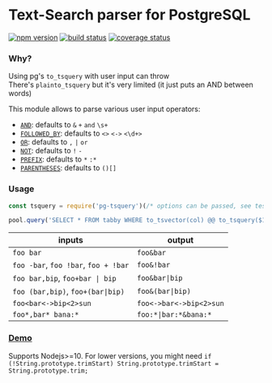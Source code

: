 # Text-Search parser for PostgreSQL

[![npm version][npm-image]][npm-url]
[![build status][travis-image]][travis-url]
[![coverage status][codecov-image]][codecov-url]

### Why?

Using pg's `to_tsquery` with user input can throw  
There's `plainto_tsquery` but it's very limited (it just puts an AND between words)

This module allows to parse various user input operators:
- [`AND`](index.js#L8): defaults to `&` `+` `and` `\s+`
- [`FOLLOWED_BY`](index.js#L9): defaults to `<>` `<->` `<\d+>`
- [`OR`](index.js#L7): defaults to `,` `|` `or`
- [`NOT`](index.js#L13): defaults to `!` `-`
- [`PREFIX`](index.js#L14): defaults to `*` `:*`
- [`PARENTHESES`](index.js#L11-L12): defaults to `()[]`

### Usage
```js
const tsquery = require('pg-tsquery')(/* options can be passed, see test/index.js for an example */);

pool.query('SELECT * FROM tabby WHERE to_tsvector(col) @@ to_tsquery($1)', [tsquery(str)])
```

| inputs | output |
| --- | --- |
| `foo bar` | `foo&bar` |
| `foo -bar`, `foo !bar`, `foo + !bar` | `foo&!bar` |
| `foo bar,bip`, `foo+bar \| bip` | `foo&bar\|bip` |
| `foo (bar,bip)`, `foo+(bar\|bip)` | `foo&(bar\|bip)` |
| `foo<bar<->bip<2>sun` | `foo<->bar<->bip<2>sun` |
| `foo*,bar* bana:*` | `foo:*\|bar:*&bana:*` |


### [Demo](https://caub.github.io/pg-tsquery)

Supports Nodejs>=10. For lower versions, you might need `if (!String.prototype.trimStart) String.prototype.trimStart = String.prototype.trim;`

[npm-image]: https://img.shields.io/npm/v/pg-tsquery.svg?style=flat-square
[npm-url]: https://www.npmjs.com/package/pg-tsquery
[travis-image]: https://img.shields.io/travis/caub/pg-tsquery.svg?style=flat-square
[travis-url]: https://travis-ci.org/caub/pg-tsquery
[codecov-image]: https://img.shields.io/codecov/c/github/caub/pg-tsquery.svg?style=flat-square
[codecov-url]: https://codecov.io/gh/caub/pg-tsquery

